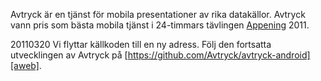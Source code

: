Avtryck är en tjänst för mobila presentationer av rika datakällor. Avtryck vann pris som bästa mobila tjänst i 24-timmars tävlingen [Appening][appening] 2011.

20110320 Vi flyttar källkoden till en ny adress. Följ den fortsatta utvecklingen av Avtryck på [https://github.com/Avtryck/avtryck-android][aweb]. 

[appening]: http://www.appening.se
[aweb]: https://github.com/Avtryck/avtryck-android